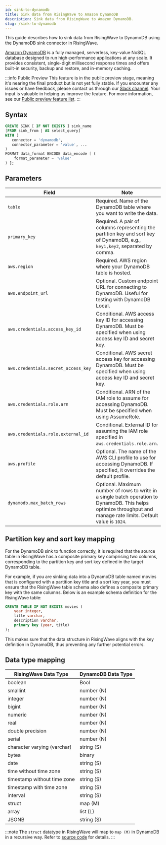 ```yaml
---
id: sink-to-dynamodb
title: Sink data from RisingWave to Amazon DynamoDB
description: Sink data from RisingWave to Amazon DynamoDB.
slug: /sink-to-dynamodb
---
```


This guide describes how to sink data from RisingWave to DynamoDB using the DynamoDB sink connector in RisingWave.

[Amazon DynamoDB](https://aws.amazon.com/dynamodb/) is a fully managed, serverless, key-value NoSQL database designed to run high-performance applications at any scale. It provides consistent, single-digit millisecond response times and offers built-in security, backup and restore, and in-memory caching.

:::info Public Preview
This feature is in the public preview stage, meaning it's nearing the final product but is not yet fully stable. If you encounter any issues or have feedback, please contact us through our [Slack channel](https://www.risingwave.com/slack). Your input is valuable in helping us improve the feature. For more information, see our [Public preview feature list](/product-lifecycle/#features-in-the-public-preview-stage).
:::

## Syntax

```sql
CREATE SINK [ IF NOT EXISTS ] sink_name
[FROM sink_from | AS select_query]
WITH (
   connector = 'dynamodb',
   connector_parameter = 'value', ...
)
FORMAT data_format ENCODE data_encode [ (
    format_parameter = 'value'
) ];
```

## Parameters

| Field                               | Note                                                                                                                                                               |
| ----------------------------------- | ------------------------------------------------------------------------------------------------------------------------------------------------------------------ |
| `table`                             | Required. Name of the DynamoDB table where you want to write the data.                                                                                             |
| `primary_key`                       | Required. A pair of columns representing the partition key and sort key of DynamoDB, e.g., `key1,key2`, separated by comma.                                        |
| `aws.region`                        | Required. AWS region where your DynamoDB table is hosted.                                                                                                          |
| `aws.endpoint_url`                  | Optional. Custom endpoint URL for connecting to DynamoDB. Useful for testing with DynamoDB Local.                                                                  |
| `aws.credentials.access_key_id`     | Conditional. AWS access key ID for accessing DynamoDB. Must be specified when using access key ID and secret key.                                                  |
| `aws.credentials.secret_access_key` | Conditional. AWS secret access key for accessing DynamoDB. Must be specified when using access key ID and secret key.                                              |
| `aws.credentials.role.arn`          | Conditional. ARN of the IAM role to assume for accessing DynamoDB. Must be specified when using AssumeRole.                                                        |
| `aws.credentials.role.external_id`  | Conditional. External ID for assuming the IAM role specified in `aws.credentials.role.arn`.                                                                        |
| `aws.profile`                       | Optional. The name of the AWS CLI profile to use for accessing DynamoDB. If specified, it overrides the default profile.                                           |
| `dynamodb.max_batch_rows`           | Optional. Maximum number of rows to write in a single batch operation to DynamoDB. This helps optimize throughput and manage rate limits. Default value is `1024`. |

## Partition key and sort key mapping

For the DynamoDB sink to function correctly, it is required that the source table in RisingWave has a composite primary key comprising two columns, corresponding to the partition key and sort key defined in the target DynamoDB table.

For example, if you are sinking data into a DynamoDB table named movies that is configured with a partition key title and a sort key year, you must ensure that the RisingWave table schema also defines a composite primary key with the same columns. Below is an example schema definition for the RisingWave table:

```sql
CREATE TABLE IF NOT EXISTS movies (
    year integer,
    title varchar,
    description varchar,
    primary key (year, title)
);
```

This makes sure that the data structure in RisingWave aligns with the key definition in DynamoDB, thus preventing any further potential errors.

## Data type mapping

| RisingWave Data Type        | DynamoDB Data Type |
| --------------------------- | ------------------ |
| boolean                     | Bool               |
| smallint                    | number (N)         |
| integer                     | number (N)         |
| bigint                      | number (N)         |
| numeric                     | number (N)         |
| real                        | number (N)         |
| double precision            | number (N)         |
| serial                      | number (N)         |
| character varying (varchar) | string (S)         |
| bytea                       | binary             |
| date                        | string (S)         |
| time without time zone      | string (S)         |
| timestamp without time zone | string (S)         |
| timestamp with time zone    | string (S)         |
| interval                    | string (S)         |
| struct                      | map (M)            |
| array                       | list (L)           |
| JSONB                       | string (S)         |

:::note
The `struct` datatype in RisingWave will map to `map (M)` in DynamoDB in a recursive way. Refer to [source code](https://github.com/risingwavelabs/risingwave/blob/88bb14aa6eb481f1dc0e92ee190bafad089d2afd/src/connector/src/sink/dynamodb.rs#L386) for details.
:::
